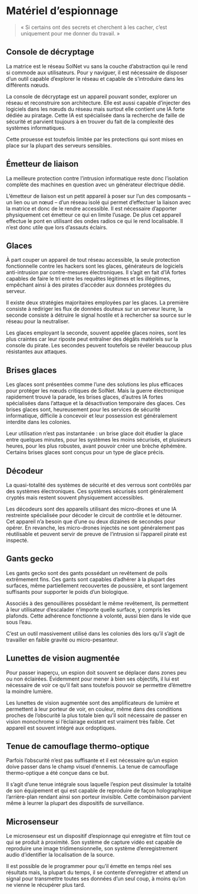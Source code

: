 # Matériel d’espionnage

> « Si certains ont des secrets et cherchent à les cacher, c’est uniquement pour me donner du travail. »


## Console de décryptage
La matrice est le réseau SolNet vu sans la couche d’abstraction qui le rend si commode aux utilisateurs. Pour y naviguer, il est nécessaire de disposer d’un outil capable d’explorer le réseau et capable de s’introduire dans les différents nœuds.

La console de décryptage est un appareil pouvant sonder, explorer un réseau et reconstruire son architecture. Elle est aussi capable d’injecter des logiciels dans les nœuds du réseau mais surtout elle contient une IA forte dédiée au piratage. Cette IA est spécialisée dans la recherche de faille de sécurité et parvient toujours à en trouver du fait de la complexité des systèmes informatiques.

Cette prouesse est toutefois limitée par les protections qui sont mises en place sur la plupart des serveurs sensibles.

## Émetteur de liaison
La meilleure protection contre l’intrusion informatique reste donc l’isolation complète des machines en question avec un générateur électrique dédié.

L’émetteur de liaison est un petit appareil à poser sur l’un des composants – un lien ou un nœud – d’un réseau isolé qui permet d’effectuer la liaison avec la matrice et donc de le rendre accessible. Il est nécessaire d’apporter physiquement cet émetteur ce qui en limite l’usage. De plus cet appareil effectue le pont en utilisant des ondes radios ce qui le rend localisable. Il n’est donc utile que lors d’assauts éclairs.

## Glaces
À part couper un appareil de tout réseau accessible, la seule protection fonctionnelle contre les hackers sont les glaces, générateurs de logiciels anti-intrusion par contre-mesures électroniques. Il s’agit en fait d’IA fortes capables de faire le tri entre les requêtes légitimes et les illégitimes, empêchant ainsi à des pirates d’accéder aux données protégées du serveur.

Il existe deux stratégies majoritaires employées par les glaces. La première consiste à rediriger les flux de données douteux sur un serveur leurre, la seconde consiste à détruire le signal hostile et à rechercher sa source sur le réseau pour la neutraliser.

Les glaces employant la seconde, souvent appelée glaces noires, sont les plus craintes car leur riposte peut entra&icirc;ner des dégâts matériels sur la console du pirate. Les secondes peuvent toutefois se révéler beaucoup plus résistantes aux attaques.

## Brises glaces
Les glaces sont présentées comme l’une des solutions les plus efficaces pour protéger les nœuds critiques de SolNet. Mais la guerre électronique rapidement trouvé la parade, les brises glaces, d’autres IA fortes spécialisées dans l’attaque et la désactivation temporaire des glaces. Ces brises glaces sont, heureusement pour les services de sécurité informatique, difficile à concevoir et leur possession est généralement interdite dans les colonies.

Leur utilisation n’est pas instantanée : un brise glace doit étudier la glace entre quelques minutes, pour les systèmes les moins sécurisés, et plusieurs heures, pour les plus robustes, avant pouvoir créer une brèche éphémère. Certains brises glaces sont con&ccedil;us pour un type de glace précis.

## Décodeur
La quasi-totalité des systèmes de sécurité et des verrous sont contrôlés par des systèmes électroniques. Ces systèmes sécurisés sont généralement cryptés mais restent souvent physiquement accessibles.

Les décodeurs sont des appareils utilisant des micro-drones et une IA restreinte spécialisée pour décoder le circuit de contrôle et le détourner. Cet appareil n’a besoin que d’une ou deux dizaines de secondes pour opérer. En revanche, les micro-drones injectés ne sont généralement pas réutilisable et peuvent servir de preuve de l’intrusion si l’appareil piraté est inspecté.

## Gants gecko
Les gants gecko sont des gants possédant un revêtement de poils extrêmement fins. Ces gants sont capables d’adhérer à la plupart des surfaces, même partiellement recouvertes de poussière, et sont largement suffisants pour supporter le poids d’un biologique.

Associés à des genouillères possédant le même revêtement, ils permettent à leur utilisateur d’escalader n’importe quelle surface, y compris les plafonds. Cette adhérence fonctionne à volonté, aussi bien dans le vide que sous l’eau.

C’est un outil massivement utilisé dans les colonies dès lors qu’il s’agit de travailler en faible gravité ou micro-pesanteur.

## Lunettes de vision augmentée
Pour passer inaper&ccedil;u, un espion doit souvent se déplacer dans zones peu ou non éclairées. Évidemment pour mener à bien ses objectifs, il lui est nécessaire de voir ce qu’il fait sans toutefois pouvoir se permettre d’émettre la moindre lumière.

Les lunettes de vision augmentée sont des amplificateurs de lumière et permettent à leur porteur de voir, en couleur, même dans des conditions proches de l’obscurité la plus totale bien qu’il soit nécessaire de passer en vision monochrome si l’éclairage existant est vraiment très faible. Cet appareil est souvent intégré aux ordoptiques.

## Tenue de camouflage thermo-optique
Parfois l’obscurité n’est pas suffisante et il est nécessaire qu’un espion doive passer dans le champ visuel d’ennemis. La tenue de camouflage thermo-optique a été con&ccedil;ue dans ce but.

Il s’agit d’une tenue intégrale sous laquelle l’espion peut dissimuler la totalité de son équipement et qui est capable de reproduire de fa&ccedil;on holographique l’arrière-plan rendant ainsi son porteur invisible. Cette combinaison parvient même à leurrer la plupart des dispositifs de surveillance.

## Microsenseur
Le microsenseur est un dispositif d’espionnage qui enregistre et film tout ce qui se produit à proximité. Son système de capture vidéo est capable de reproduire une image tridimensionnelle, son système d’enregistrement audio d’identifier la localisation de la source.

Il est possible de le programmer pour qu’il émette en temps réel ses résultats mais, la plupart du temps, il se contente d’enregistrer et attend un signal pour transmettre toutes ses données d’un seul coup, à moins qu’on ne vienne le récupérer plus tard.